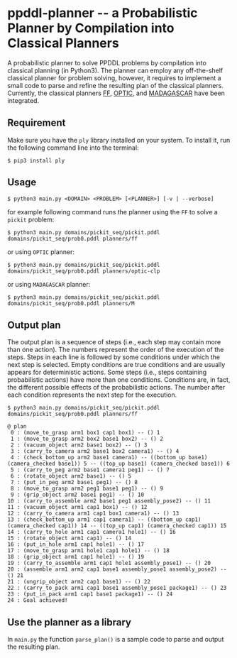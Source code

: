 # ppddl-planner -- a Probabilistic Planner by Compilation into Classical Planners

A probabilistic planner to solve PPDDL problems by compilation into classical planning (in Python3). 
The planner can employ any off-the-shelf classical planner for problem solving, 
however, it requires to implement a small code to parse and refine the resulting 
plan of the classical planners.
Currently, the classical planners [FF], [OPTIC], and [MADAGASCAR] have been integrated.

[FF]: https://fai.cs.uni-saarland.de/hoffmann/ff.html
[OPTIC]: https://nms.kcl.ac.uk/planning/software/optic.html
[MADAGASCAR]: https://users.aalto.fi/~rintanj1/jussi/satplan.html


## Requirement

Make sure you have the `ply` library installed on your system. 
To install it, run the following command line into the terminal:

`$ pip3 install ply`


## Usage

`$ python3 main.py <DOMAIN> <PROBLEM> [<PLANNER>] [-v | --verbose]`

for example following command runs the planner using the `FF` to solve a `pickit` problem:

```$ python3 main.py domains/pickit_seq/pickit.pddl domains/pickit_seq/prob0.pddl planners/ff```

or using `OPTIC` planner:

```$ python3 main.py domains/pickit_seq/pickit.pddl domains/pickit_seq/prob0.pddl planners/optic-clp```

or using `MADAGASCAR` planner:

```$ python3 main.py domains/pickit_seq/pickit.pddl domains/pickit_seq/prob0.pddl planners/M```


## Output plan

The output plan is a sequence of steps (i.e., each step may contain more than one action).
The numbers represent the order of the execution of the steps.
Steps in each line is followed by some conditions under which the next step is selected.
Empty conditions are true conditions and are usually appears for deterministic actions.
Some steps (i.e., steps containing probabilistic actions) have more than one conditions.
Conditions are, in fact, the different possible effects of the probabilistic actions.
The number after each condition represents the next step for the execution.


```
$ python3 main.py domains/pickit_seq/pickit.pddl domains/pickit_seq/prob0.pddl planners/ff

@ plan
 0 : (move_to_grasp arm1 box1 cap1 box1) -- () 1
 1 : (move_to_grasp arm2 box2 base1 box2) -- () 2
 2 : (vacuum_object arm2 base1 box2) -- () 3
 3 : (carry_to_camera arm2 base1 box2 camera1) -- () 4
 4 : (check_bottom_up arm2 base1 camera1) -- ((bottom_up base1) (camera_checked base1)) 5 -- ((top_up base1) (camera_checked base1)) 6
 5 : (carry_to_peg arm2 base1 camera1 peg1) -- () 7
 6 : (rotate_object arm2 base1) -- () 5
 7 : (put_in_peg arm2 base1 peg1) -- () 8
 8 : (move_to_grasp arm2 peg1 base1 peg1) -- () 9
 9 : (grip_object arm2 base1 peg1) -- () 10
10 : (carry_to_assemble arm2 base1 peg1 assembly_pose2) -- () 11
11 : (vacuum_object arm1 cap1 box1) -- () 12
12 : (carry_to_camera arm1 cap1 box1 camera1) -- () 13
13 : (check_bottom_up arm1 cap1 camera1) -- ((bottom_up cap1) (camera_checked cap1)) 14 -- ((top_up cap1) (camera_checked cap1)) 15
14 : (carry_to_hole arm1 cap1 camera1 hole1) -- () 16
15 : (rotate_object arm1 cap1) -- () 14
16 : (put_in_hole arm1 cap1 hole1) -- () 17
17 : (move_to_grasp arm1 hole1 cap1 hole1) -- () 18
18 : (grip_object arm1 cap1 hole1) -- () 19
19 : (carry_to_assemble arm1 cap1 hole1 assembly_pose1) -- () 20
20 : (assemble arm1 arm2 cap1 base1 assembly_pose1 assembly_pose2) -- () 21
21 : (ungrip_object arm2 cap1 base1) -- () 22
22 : (carry_to_pack arm1 cap1 base1 assembly_pose1 package1) -- () 23
23 : (put_in_pack arm1 cap1 base1 package1) -- () 24
24 : Goal achieved!
```

## Use the planner as a library

In `main.py` the function `parse_plan()` is a sample code to parse and output the resulting plan.


